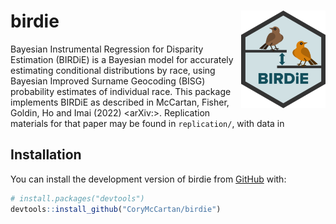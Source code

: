 
<!-- README.md is generated from README.Rmd. Please edit that file -->

# birdie <img src="man/figures/logo.png" align="right" height="156" />

<!-- badges: start -->
<!-- badges: end -->

Bayesian Instrumental Regression for Disparity Estimation (BIRDiE) is a
Bayesian model for accurately estimating conditional distributions by
race, using Bayesian Improved Surname Geocoding (BISG) probability
estimates of individual race. This package implements BIRDiE as
described in McCartan, Fisher, Goldin, Ho and Imai (2022) \<arXiv:\>.
Replication materials for that paper may be found in `replication/`,
with data in

## Installation

You can install the development version of birdie from
[GitHub](https://github.com/) with:

``` r
# install.packages("devtools")
devtools::install_github("CoryMcCartan/birdie")
```
